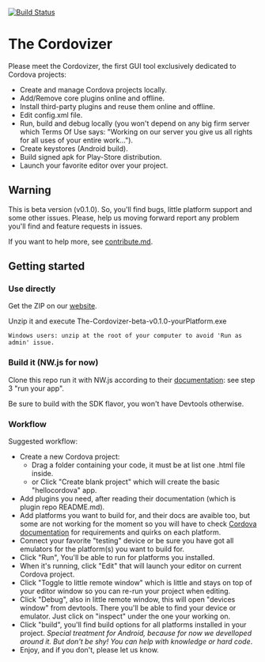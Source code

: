 [![Build Status](https://travis-ci.org/CDSappBuilders/The-Cordovizer.svg?branch=master)](https://travis-ci.org/CDSappBuilders/The-Cordovizer)

# The Cordovizer 

Please meet the Cordovizer, the first GUI tool exclusively dedicated to Cordova projects:
- Create and manage Cordova projects locally.
- Add/Remove core plugins online and offline.
- Install third-party plugins and reuse them online and offline.
- Edit config.xml file.
- Run, build and debug locally (you won't depend on any big firm server which Terms Of Use says: "Working on our server you give us all rights for all uses of your entire work...").
- Create keystores (Android build).
- Build signed apk for Play-Store distribution.
- Launch your favorite editor over your project.

## Warning
This is beta version (v0.1.0). So, you'll find bugs, little platform support and some other issues. Please, help us moving forward report any problem you'll find and feature requests in issues.

If you want to help more, see [contribute.md](./contribute.md).

## Getting started

### Use directly
Get the ZIP on our [website](http://www.cordovizer.cdswebbuilder.eu).

Unzip it and execute The-Cordovizer-beta-v0.1.0-yourPlatform.exe

```
Windows users: unzip at the root of your computer to avoid 'Run as admin' issue.
```


### Build it (NW.js for now)
Clone this repo run it with NW.js according to their [documentation](http://docs.nwjs.io/en/latest/For%20Users/Getting%20Started/#write-nwjs-app): see step 3 "run your app".

Be sure to build with the SDK flavor, you won't have Devtools otherwise.

### Workflow
Suggested workflow:
- Create a new Cordova project:
    - Drag a folder containing your code, it must be at list one .html file inside.
    - or Click "Create blank project" which will create the basic "hellocordova" app.
- Add plugins you need, after reading their documentation (which is plugin repo README.md).
- Add platforms you want to build for, and their docs are avaible too, but some are not working for the moment so you will have to check [Cordova documentation](http://cordova.apache.org/docs/en/latest/) for requirements and quirks on each platform.
- Connect your favorite "testing" device or be sure you have got all emulators for the platform(s) you want to build for.
- Click "Run", You'll be able to run for platforms you installed.
- When it's running, click "Edit" that will launch your editor on current Cordova project.
- Click "Toggle to little remote window" which is little and stays on top of your editor window so you can re-run your project when editing.
- Click "Debug", also in little remote window, this will open "devices window" from devtools. There you'll be able to find your device or emulator. Just click on "inspect" under the one your working on.
- Click "build", you'll find build options for all platforms installed in your project. *Special treatment for Android, because for now we develloped around it. But don't be shy! You can help with knowledge or hard code*.
- Enjoy, and if you don't, please let us know.


